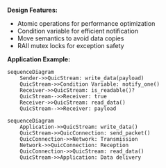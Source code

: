 
**Design Features:**
- Atomic operations for performance optimization
- Condition variable for efficient notification
- Move semantics to avoid data copies
- RAII mutex locks for exception safety

**Application Example:**
```mermaid
sequenceDiagram
    Sender->>QuicStream: write_data(payload)
    QuicStream->>Condition Variable: notify_one()
    Receiver->>QuicStream: is_readable()?
    QuicStream-->>Receiver: true
    Receiver->>QuicStream: read_data()
    QuicStream-->>Receiver: payload
```
```mermaid
sequenceDiagram
    Application->>QuicStream: write_data()
    QuicStream->>QuicConnection: send_packet()
    QuicConnection->>Network: Transmission
    Network->>QuicConnection: Reception
    QuicConnection->>QuicStream: read_data()
    QuicStream->>Application: Data delivery
```
